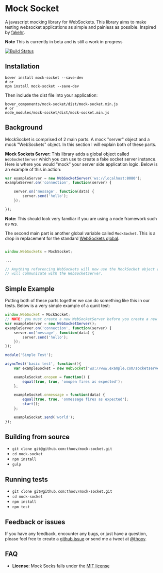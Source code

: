 # Mock Socket

A javascript mocking library for WebSockets. This library aims to make testing websocket applications as simple and
painless as possible. Inspired by [fakehr](https://github.com/trek/fakehr).

**Note** This is currently in beta and is still a work in progress

[![Build Status](https://travis-ci.org/thoov/mock-socket.svg?branch=master)](https://travis-ci.org/thoov/mock-socket)

## Installation

```shell
bower install mock-socket --save-dev
# or
npm install mock-socket --save-dev
```

Then include the dist file into your application:
```shell
bower_components/mock-socket/dist/mock-socket.min.js
# or
node_modules/mock-socket/dist/mock-socket.min.js
```


## Background

MockSocket is comprised of 2 main parts. A mock "server" object and a mock "WebSockets" object. In this section
I will explain both of these parts.

**Mock Sockets Server:**
This library adds a global object called `WebSocketServer` which you can use to create a fake socket server instance. Here
is where you would "mock" your server side application logic. Below is an example of this in action:

```js
var exampleServer = new WebSocketServer('ws://localhost:8080');
exampleServer.on('connection', function(server) {

    server.on('message', function(data) {
        server.send('hello');
    });

});
```

**Note:** This should look very familiar if you are using a node framework such as [ws](https://github.com/einaros/ws).

The second main part is another global variable called `MockSocket`. This is a drop in replacement for the standard [WebSockets
global](https://developer.mozilla.org/en-US/docs/Web/API/WebSocket).

```js

window.WebSockets = MockSocket;

...

// Anything referencing WebSockets will now use the MockSocket object and
// will communicate with the WebSocketServer.

```

## Simple Example

Putting both of these parts together we can do something like this in our tests. Below is a very simple example of
a qunit test:

```js
window.WebSocket = MockSocket;
// NOTE: you must create a new WebSocketServer before you create a new WebSocket object.
var exampleServer = new WebSocketServer();
exampleServer.on('connection', function(server) {
    server.on('message', function(data) {
        server.send('hello');
    });
});

module('Simple Test');

asyncTest('basic test', function(){
    var exampleSocket = new WebSocket('ws://www.example.com/socketserver');

    exampleSocket.onopen = function() {
        equal(true, true, 'onopen fires as expected');
    };

    exampleSocket.onmessage = function(data) {
        equal(true, true, 'onmessage fires as expected');
        start();
    };

    exampleSocket.send('world');
});
```

## Building from source

* `git clone git@github.com:thoov/mock-socket.git`
* `cd mock-socket`
* `npm install`
* `gulp`

## Running tests

* `git clone git@github.com:thoov/mock-socket.git`
* `cd mock-socket`
* `npm install`
* `npm test`

## Feedback or issues

If you have any feedback, encounter any bugs, or just have a question, please feel free to create a [github issue](https://github.com/thoov/mock-socket/issues/new) or send me a tweet at [@thoov](https://twitter.com/thoov).

## FAQ

* **License**: Mock Socks falls under the [MIT license](https://github.com/thoov/mock-socket/blob/master/LICENSE.txt)

